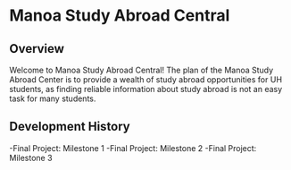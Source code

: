 # Manoa Study Abroad Central

## Overview
Welcome to Manoa Study Abroad Central! The plan of the Manoa Study Abroad Center is to provide a wealth of study abroad opportunities for UH students, as finding reliable information about study abroad is not an easy task for many students.

## Development History
-Final Project: Milestone 1
-Final Project: Milestone 2
-Final Project: Milestone 3
